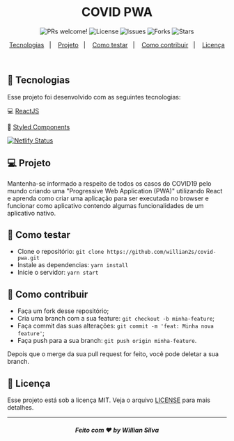 <h1 align="center">
    COVID PWA
</h1>

<p align="center">
 <img src="https://img.shields.io/static/v1?label=PRs&message=welcome&color=217EEB&labelColor=000000" alt="PRs welcome!" />
 <img alt="License" src="https://img.shields.io/static/v1?label=license&message=MIT&color=217EEB&labelColor=000000">
 
 <img src="https://img.shields.io/github/issues/willian2s/covid-pwa?color=217EEB&&labelColor=000000" alt="Issues" />
 <img src="https://img.shields.io/github/forks/willian2s/covid-pwa?color=217EEB&&labelColor=000000" alt="Forks" />
 <img src="https://img.shields.io/github/stars/willian2s/covid-pwa?color=217EEB&&labelColor=000000" alt="Stars" /> 
</p>

<p align="center">
  <a href="#rocket-tecnologias">Tecnologias</a>&nbsp;&nbsp;&nbsp;|&nbsp;&nbsp;&nbsp;
  <a href="#-projeto">Projeto</a>&nbsp;&nbsp;&nbsp;|&nbsp;&nbsp;&nbsp;
  <a href="#rocket-como-testar">Como testar</a>&nbsp;&nbsp;&nbsp;|&nbsp;&nbsp;&nbsp;
  <a href="#-como-contribuir">Como contribuir</a>&nbsp;&nbsp;&nbsp;|&nbsp;&nbsp;&nbsp;
  <a href="#memo-licença">Licença</a>
</p>

<br>

## :rocket: Tecnologias

Esse projeto foi desenvolvido com as seguintes tecnologias:

💻 [ReactJS](https://reactjs.org/)

:nail_care: [Styled Components](https://styled-components.com/)

[![Netlify Status](https://api.netlify.com/api/v1/badges/606d9276-b20f-41c1-b28f-8e19157e3878/deploy-status)](https://app.netlify.com/sites/coronainworld/deploys)

## 💻 Projeto

Mantenha-se informado a respeito de todos os casos do COVID19 pelo mundo criando uma "Progressive Web Application (PWA)" utilizando React e aprenda como criar uma aplicação para ser executada no browser e funcionar como aplicativo contendo algumas funcionalidades de um aplicativo nativo.

## :rocket: Como testar

- Clone o repositório: `git clone https://github.com/willian2s/covid-pwa.git`
- Instale as dependencias: `yarn install`
- Inicie o servidor: `yarn start`

## 🤔 Como contribuir

- Faça um fork desse repositório;
- Cria uma branch com a sua feature: `git checkout -b minha-feature`;
- Faça commit das suas alterações: `git commit -m 'feat: Minha nova feature'`;
- Faça push para a sua branch: `git push origin minha-feature`.

Depois que o merge da sua pull request for feito, você pode deletar a sua branch.

## :memo: Licença

Esse projeto está sob a licença MIT. Veja o arquivo [LICENSE](LICENSE.md) para mais detalhes. 

---

<h5 align="center">Feito com ♥ by Willian Silva</h5>
